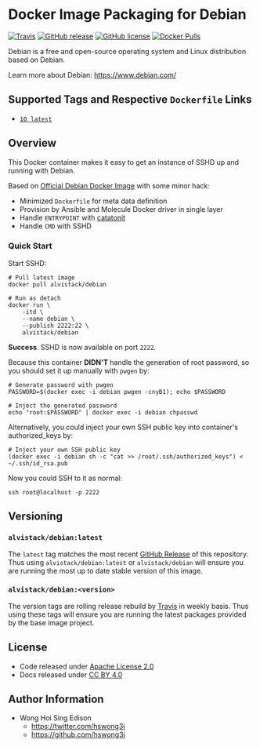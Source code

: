 # Docker Image Packaging for Debian

[![Travis](https://img.shields.io/travis/com/alvistack/docker-debian.svg)](https://travis-ci.com/alvistack/docker-debian)
[![GitHub release](https://img.shields.io/github/release/alvistack/docker-debian.svg)](https://github.com/alvistack/docker-debian/releases)
[![GitHub license](https://img.shields.io/github/license/alvistack/docker-debian.svg)](https://github.com/alvistack/docker-debian/blob/master/LICENSE)
[![Docker Pulls](https://img.shields.io/docker/pulls/alvistack/debian.svg)](https://hub.docker.com/r/alvistack/debian/)

Debian is a free and open-source operating system and Linux distribution based on Debian.

Learn more about Debian: <https://www.debian.com/>

## Supported Tags and Respective `Dockerfile` Links

  - [`10`, `latest`](https://github.com/alvistack/docker-debian/blob/master/molecule/10/Dockerfile.j2)

## Overview

This Docker container makes it easy to get an instance of SSHD up and running with Debian.

Based on [Official Debian Docker Image](https://hub.docker.com/_/debian/) with some minor hack:

  - Minimized `Dockerfile` for meta data definition
  - Provision by Ansible and Molecule Docker driver in single layer
  - Handle `ENTRYPOINT` with [catatonit](https://github.com/openSUSE/catatonit)
  - Handle `CMD` with SSHD

### Quick Start

Start SSHD:

    # Pull latest image
    docker pull alvistack/debian
    
    # Run as detach
    docker run \
        -itd \
        --name debian \
        --publish 2222:22 \
        alvistack/debian

**Success**. SSHD is now available on port `2222`.

Because this container **DIDN'T** handle the generation of root password, so you should set it up manually with `pwgen` by:

    # Generate password with pwgen
    PASSWORD=$(docker exec -i debian pwgen -cnyB1); echo $PASSWORD
    
    # Inject the generated password
    echo "root:$PASSWORD" | docker exec -i debian chpasswd

Alternatively, you could inject your own SSH public key into container's authorized\_keys by:

    # Inject your own SSH public key
    (docker exec -i debian sh -c "cat >> /root/.ssh/authorized_keys") < ~/.ssh/id_rsa.pub

Now you could SSH to it as normal:

    ssh root@localhost -p 2222

## Versioning

### `alvistack/debian:latest`

The `latest` tag matches the most recent [GitHub Release](https://github.com/alvistack/docker-debian/releases) of this repository. Thus using `alvistack/debian:latest` or `alvistack/debian` will ensure you are running the most up to date stable version of this image.

### `alvistack/debian:<version>`

The version tags are rolling release rebuild by [Travis](https://travis-ci.com/alvistack/docker-debian) in weekly basis. Thus using these tags will ensure you are running the latest packages provided by the base image project.

## License

  - Code released under [Apache License 2.0](LICENSE)
  - Docs released under [CC BY 4.0](http://creativecommons.org/licenses/by/4.0/)

## Author Information

  - Wong Hoi Sing Edison
      - <https://twitter.com/hswong3i>
      - <https://github.com/hswong3i>
